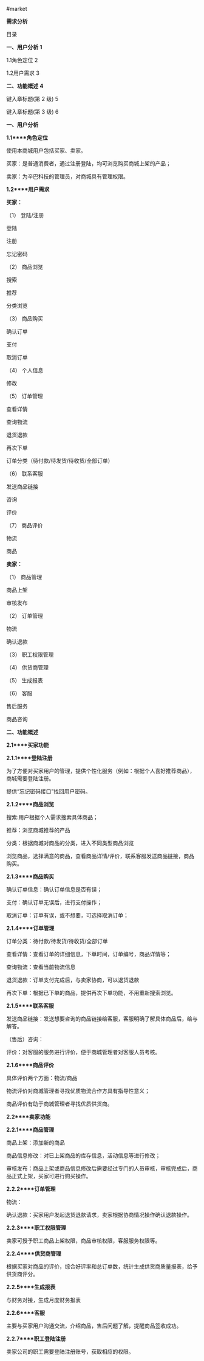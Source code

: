 #market

**需求分析**

目录

**一、用户分析**  **1**

1.1角色定位   2

1.2用户需求   3

**二、功能概述**  **4**

键入章标题(第 2 级)  5

键入章标题(第 3 级)  6


 

 

**一、用户分析**

**1.1****角色定位**

使用本商城用户包括买家、卖家。

买家：是普通消费者，通过注册登陆，均可浏览购买商城上架的产品；

卖家：为辛巴科技的管理员，对商城具有管理权限。

**1.2****用户需求**

**买家：**

（1） 登陆/注册

登陆

注册

忘记密码

（2） 商品浏览

搜索

推荐

分类浏览

（3） 商品购买

确认订单

支付

取消订单

（4） 个人信息

修改

 

（5） 订单管理

查看详情

查询物流

退货退款

再次下单

订单分类（待付款/待发货/待收货/全部订单）

（6） 联系客服

发送商品链接

咨询

评价

（7） 商品评价

物流

商品

**卖家：**

（1） 商品管理

商品上架

审核发布

（2） 订单管理

物流

确认退款

（3） 职工权限管理

（4） 供货商管理

（5） 生成报表

（6） 客服

售后服务

商品咨询


 

 

**二、功能概述**

**2.1****买家功能**

**2.1.1****登陆注册**

为了方便对买家用户的管理，提供个性化服务（例如：根据个人喜好推荐商品），商城需要登陆注册。

提供“忘记密码接口”找回用户密码。

**2.1.2****商品浏览**

搜索:用户根据个人需求搜索具体商品；

推荐：浏览商城推荐的产品

分类：根据商城对商品的分类，进入不同类型商品浏览

浏览商品，选择满意的商品，查看商品详情/评价，联系客服发送商品链接，商品购买。

**2.1.3****商品购买**

确认订单信息：确认订单信息是否有误；

支付：确认订单无误后，进行支付操作；

取消订单：订单有误，或不想要，可选择取消订单；

**2.1.4****订单管理**

订单分类：待付款/待发货/待收货/全部订单

查看详情：查看订单的详细信息，下单时间，订单编号，商品详情等；

查询物流：查看当前物流信息

退货退款：订单支付完成后，与卖家协商，可以退货退款

再次下单：根据已下单的商品，提供再次下单功能，不用重新搜索浏览。

 

**2.1.5****联系客服**

发送商品链接：发送想要咨询的商品链接给客服，客服明确了解具体商品后，给与解答。

（售后）咨询：

评价：对客服的服务进行评价，便于商城管理者对客服人员考核。

**2.1.6****商品评价**

具体评价两个方面：物流/商品

物流评价对商城管理者寻找优质物流合作方具有指导性意义；

商品评价有助于商城管理者寻找优质供货商。

**2.2****卖家功能**

**2.2.1****商品管理**

商品上架：添加新的商品

商品信息修改：对已上架商品的库存信息，活动信息等进行修改；

审核发布：商品上架或商品信息修改后需要经过专门的人员审核，审核完成后，商品正式上架，买家可进行购买操作。

**2.2.2****订单管理**

物流：

确认退款：买家用户发起退货退款请求，卖家根据协商情况操作确认退款操作。

 

**2.2.3****职工权限管理**

卖家可授予职工商品上架权限，商品审核权限，客服服务权限等。

**2.2.4****供货商管理**

根据买家对商品的评价，综合好评率和总订单数，统计生成供货商质量报表，给予供货商评分。

**2.2.5****生成报表**

与财务对接，生成月度财务报表

**2.2.6****客服**

主要与买家用户沟通交流，介绍商品，售后问题了解，提醒商品签收成功。

**2.2.7****职工登陆注册**

卖家公司的职工需要登陆注册账号，获取相应的权限。